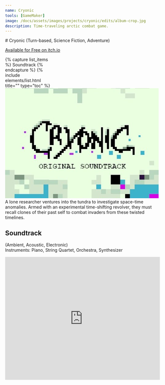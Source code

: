```yaml
---
name: Cryonic
tools: [GameMaker]
image: /docs/assets/images/projects/cryonic/edits/album-crop.jpg
description: Time-traveling arctic combat game.
---
```


<div class="row">
<div class="col" style="min-width:300px;" markdown="1">
# Cryonic
(Turn-based, Science Fiction, Adventure)

[Available for Free on itch.io](https://curioshade.itch.io/cryonic)
</div>
<div class="col">
</div>
<div class="col" style="max-width:30%;">
{% capture list_items %}
Soundtrack
{% endcapture %}
{% include elements/list.html title="" type="toc" %}
</div>
</div>

<div class="row">
<div class="col">
<img src="/docs/assets/images/projects/cryonic/edits/album-crop.jpg" alt="Title Image">
</div>
<div class="col">
A lone researcher ventures into the tundra to investigate space-time anomalies. Armed with an experimental time-shifting revolver, they must recall clones of their past self to combat invaders from these twisted timelines.
</div>
</div>

## Soundtrack
(Ambient, Acoustic, Electronic)\
Instruments: Piano, String Quartet, Orchestra, Synthesizer
<iframe width="100%" height="400" scrolling="no" frameborder="no" allow="autoplay" src="https://w.soundcloud.com/player/?url=https%3A//api.soundcloud.com/playlists/1289648479&color=%2300bcff&auto_play=false&hide_related=false&show_comments=true&show_user=true&show_reposts=false&show_teaser=true"></iframe>